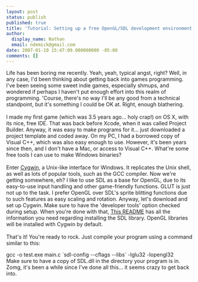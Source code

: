 ```yaml
---
layout: post
status: publish
published: true
title: 'Tutorial: Setting up a free OpenGL/SDL development environment on&nbsp;Windows'
author:
  display_name: Nathan
  email: ndemick@gmail.com
date: 2007-01-10 15:47:09.000000000 -05:00
comments: []
---
```

Life has been boring me recently. Yeah, yeah, typical angst, right? Well, in any case, I'd been thinking about getting back into games programming. I've been seeing some sweet indie games, especially shmups, and wondered if perhaps I haven't put enough effort into this realm of programming. 'Course, there's no way I'll be any good from a technical standpoint, but it's something I could be OK at. Right, enough blathering.<br /><br />
I made my first game (which was 3.5 years ago... holy crap!) on OS X, with its nice, free IDE. That was back before Xcode, when it was called Project Builder. Anyway, it was easy to make programs for it... just downloaded a project template and coded away. On my PC, I had a borrowed copy of Visual C++, which was also easy enough to use. However, it's been years since then, and I don't have a Mac, or access to Visual C++. What're some free tools I can use to make Windows binaries?<br /><br />
Enter <a href="http://www.cygwin.com">Cygwin</a>, a Unix-like interface for Windows. It replicates the Unix shell, as well as lots of popular tools, such as the GCC compiler. Now we're getting somewhere, eh? I like to use SDL as a base for OpenGL, due to its easy-to-use input handling and other game-friendly functions. GLUT is just not up to the task. I prefer OpenGL over SDL's sprite blitting functions due to such features as easy scaling and rotation. Anyway, let's download and set up Cygwin. Make sure to have the 'developer tools' option checked during setup. When you're done with that, <a href="http://www.libsdl.org/extras/win32/cygwin/README.txt">This README</a> has all the information you need regarding installing the SDL library. OpenGL libraries will be installed with Cygwin by default. <br /><br />
That's it! You're ready to rock. Just compile your program using a command similar to this:
<div class="code">
gcc -o test.exe main.c `sdl-config --cflags --libs` -lglu32 -lopengl32
</div>
Make sure to have a copy of SDL.dll in the directory your program is in. Zomg, it's been a while since I've done all this... it seems crazy to get back into.